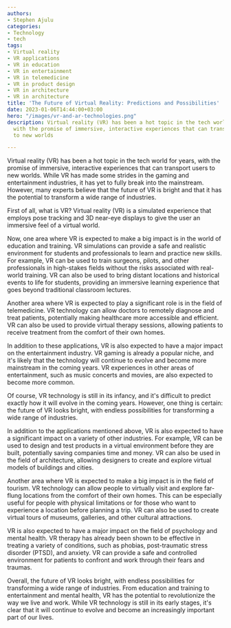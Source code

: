 ```yaml
---
authors:
- Stephen Ajulu
categories:
- Technology
- tech
tags:
- Virtual reality
- VR applications
- VR in education
- VR in entertainment
- VR in telemedicine
- VR in product design
- VR in architecture
- VR in architecture
title: 'The Future of Virtual Reality: Predictions and Possibilities'
date: 2023-01-06T14:44:00+03:00
hero: "/images/vr-and-ar-technologies.png"
description: Virtual reality (VR) has been a hot topic in the tech world for years,
  with the promise of immersive, interactive experiences that can transport users
  to new worlds

---
```

Virtual reality (VR) has been a hot topic in the tech world for years, with the promise of immersive, interactive experiences that can transport users to new worlds. While VR has made some strides in the gaming and entertainment industries, it has yet to fully break into the mainstream. However, many experts believe that the future of VR is bright and that it has the potential to transform a wide range of industries.

First of all, what is VR? Virtual reality (VR) is a simulated experience that employs pose tracking and 3D near-eye displays to give the user an immersive feel of a virtual world. 

Now, one area where VR is expected to make a big impact is in the world of education and training. VR simulations can provide a safe and realistic environment for students and professionals to learn and practice new skills. For example, VR can be used to train surgeons, pilots, and other professionals in high-stakes fields without the risks associated with real-world training. VR can also be used to bring distant locations and historical events to life for students, providing an immersive learning experience that goes beyond traditional classroom lectures.

Another area where VR is expected to play a significant role is in the field of telemedicine. VR technology can allow doctors to remotely diagnose and treat patients, potentially making healthcare more accessible and efficient. VR can also be used to provide virtual therapy sessions, allowing patients to receive treatment from the comfort of their own homes.

In addition to these applications, VR is also expected to have a major impact on the entertainment industry. VR gaming is already a popular niche, and it's likely that the technology will continue to evolve and become more mainstream in the coming years. VR experiences in other areas of entertainment, such as music concerts and movies, are also expected to become more common.

Of course, VR technology is still in its infancy, and it's difficult to predict exactly how it will evolve in the coming years. However, one thing is certain: the future of VR looks bright, with endless possibilities for transforming a wide range of industries.

In addition to the applications mentioned above, VR is also expected to have a significant impact on a variety of other industries. For example, VR can be used to design and test products in a virtual environment before they are built, potentially saving companies time and money. VR can also be used in the field of architecture, allowing designers to create and explore virtual models of buildings and cities.

Another area where VR is expected to make a big impact is in the field of tourism. VR technology can allow people to virtually visit and explore far-flung locations from the comfort of their own homes. This can be especially useful for people with physical limitations or for those who want to experience a location before planning a trip. VR can also be used to create virtual tours of museums, galleries, and other cultural attractions.

VR is also expected to have a major impact on the field of psychology and mental health. VR therapy has already been shown to be effective in treating a variety of conditions, such as phobias, post-traumatic stress disorder (PTSD), and anxiety. VR can provide a safe and controlled environment for patients to confront and work through their fears and traumas.

Overall, the future of VR looks bright, with endless possibilities for transforming a wide range of industries. From education and training to entertainment and mental health, VR has the potential to revolutionize the way we live and work. While VR technology is still in its early stages, it's clear that it will continue to evolve and become an increasingly important part of our lives.